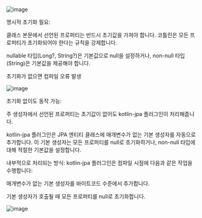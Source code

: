 ![image](https://github.com/user-attachments/assets/58f1495c-1f83-4f05-990d-011fcb35c20a)

명시적 초기화 필요:

클래스 본문에서 선언된 프로퍼티는 반드시 초기값을 가져야 합니다. 코틀린은 모든 프로퍼티가 초기화되어야 한다는 규칙을 강제합니다.

nullable 타입(Long?, String?)은 기본값으로 null을 설정하거나, non-null 타입(String)은 기본값을 제공해야 합니다.

초기화가 없으면 컴파일 오류 발생

![image](https://github.com/user-attachments/assets/4cbedcdd-742d-4959-8808-1ec88730130d)

초기화 없이도 동작 가능:

주 생성자에서 선언된 프로퍼티는 초기값이 없어도 kotlin-jpa 플러그인이 처리해줍니다.

kotlin-jpa 플러그인은 JPA 엔티티 클래스에 매개변수가 없는 기본 생성자를 자동으로 추가합니다. 이 기본 생성자는 모든 프로퍼티를 null로 초기화하거나, non-null 타입에 대해 적절한 기본값을 설정합니다.

내부적으로 처리되는 방식:
kotlin-jpa 플러그인은 컴파일 시점에 다음과 같은 작업을 수행합니다:

매개변수가 없는 기본 생성자를 바이트코드 수준에서 추가합니다.

기본 생성자가 호출될 때 모든 프로퍼티를 null로 초기화합니다.


![image](https://github.com/user-attachments/assets/02583b54-634c-43ca-b227-8c934aa11767)

